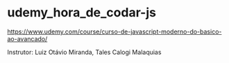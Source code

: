 # udemy_hora_de_codar-js

https://www.udemy.com/course/curso-de-javascript-moderno-do-basico-ao-avancado/

Instrutor: Luiz Otávio Miranda, Tales Calogi Malaquias